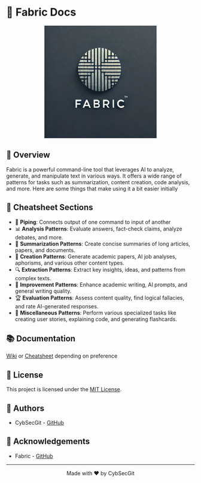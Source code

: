
# 🧵 Fabric Docs

<p align="center">
  <img src="fabric-logo.webp" alt="Fabric Logo" width="300" height="auto">
</p>

## 🌟 Overview

Fabric is a powerful command-line tool that leverages AI to analyze, generate, and manipulate text in various ways. It offers a wide range of patterns for tasks such as summarization, content creation, code analysis, and more. Here are some things that make using it a bit easier initially

## 🚀 Cheatsheet Sections

- 🧵 **Piping**: Connects output of one command to input of another
- 📊 **Analysis Patterns**: Evaluate answers, fact-check claims, analyze debates, and more.
- 📝 **Summarization Patterns**: Create concise summaries of long articles, papers, and documents.
- 🎨 **Creation Patterns**: Generate academic papers, AI job analyses, aphorisms, and various other content types.
- 🔍 **Extraction Patterns**: Extract key insights, ideas, and patterns from complex texts.
- 🔧 **Improvement Patterns**: Enhance academic writing, AI prompts, and general writing quality.
- 🏆 **Evaluation Patterns**: Assess content quality, find logical fallacies, and rate AI-generated responses.
- 🧩 **Miscellaneous Patterns**: Perform various specialized tasks like creating user stories, explaining code, and generating flashcards.


## 📚 Documentation

[Wiki](Fabric-Wiki.md) or [Cheatsheet](Fabric-Cheatsheet.md) depending on preference

## 📄 License

This project is licensed under the [MIT License](LICENSE).

## 👥 Authors

- CybSecGit - [GitHub](https://github.com/CybSecGit)

## 🙏 Acknowledgements

- Fabric - [GitHub](https://github.com/danielmiessler/fabric)

---

<p align="center">Made with ❤️ by CybSecGit</p>
